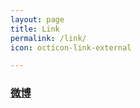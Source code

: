 ```yaml
---
layout: page
title: Link
permalink: /link/
icon: octicon-link-external

---
```


### [微博](https://www.weibo.com/)